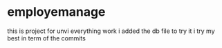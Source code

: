 # employemanage
this is project for unvi everything work i added the db file to try it
i try my best in term of the commits 
